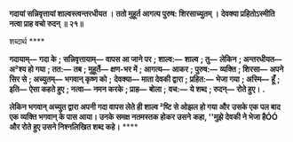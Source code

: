 **गदायां सन्निवृत्तायां शाल्वस्त्वन्तरधीयत ।** **ततो मुहूर्त आगत्य पुरुष: शिरसाच्युतम् ।** **देवक्या प्रहितोऽस्मीति नत्वा प्राह वचो रुदन् ॥ २१॥** 

शब्दार्थ **** 

**गदायाम्—** **गदा के** **; सन्निवृत्तायाम्—** **वापस आ जाने पर** **; शाल्व:—** **शाल्व** **; तु—** **लेकिन** **; अन्तरधीयत—** **अ²श्य हो गया** **; तत:—** **तब** **; मुहूर्ते—** **क्षण-भर में** **; आगत्य—** **आकर** **; पुरुष:—** **व्यक्ति** **; शिरसा—** **अपने सिर से** **; अच्युतम्—** **भगवान् कृष्ण को** **;** **देवक्या—** **माता देवकी द्वारा** **; प्रहित:—** **भेजा गया** **; अस्मि—** **हूँ** **; इति—** **ऐसा कहते हुए** **; नत्वा—** **नमन करके** **; प्राह—** **बोला** **;** **वच:—** **ये शब्द** **; रुदन्—** **रोते हुए।** **.** 

**लेकिन भगवान् अच्युत द्वारा अपनी गदा वापस लेते ही शाल्व ²ष्टि से ओझल हो गया और** **उसके एक पल बाद एक व्यक्ति भगवान् के पास आया। उनके समक्ष नतमस्तक होकर उसने** **कहा, ''मुझे देवकी ने भेजा हैÓÓ और रोते हुए उसने निश्नलिखित शब्द कहे।** **** 